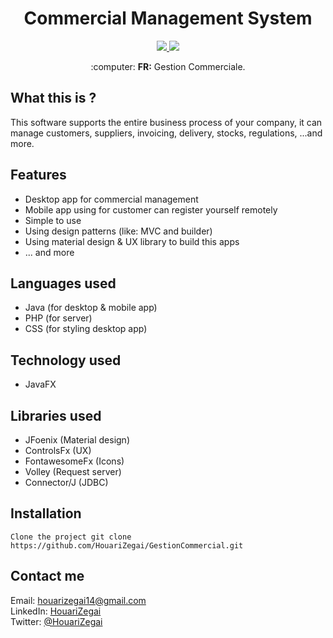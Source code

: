 <h1 align="center">Commercial Management System</h1>
<p align="center">
  <a href="https://www.java.com">
    <img src="https://img.shields.io/badge/Java-8-red.svg">
  </a>
  <a href="https://raw.githubusercontent.com/HouariZegai/SpyGen/master/LICENSE">
    <img src="https://img.shields.io/badge/License-Apache%202.0-blue.svg">
  </a>
</p>


<p align="center">
  :computer: <b>FR:</b> Gestion Commerciale.
</p>

## What this is ?
This software supports the entire business process of your company, it can manage customers, suppliers, invoicing, delivery, stocks, regulations, ...and more.

## Features
* Desktop app for commercial management
* Mobile app using for customer can register yourself remotely
* Simple to use
* Using design patterns (like: MVC and builder)
* Using material design & UX library to build this apps
* ... and more

## Languages used
* Java (for desktop & mobile app)
* PHP (for server)
* CSS (for styling desktop app)

## Technology used
* JavaFX

## Libraries used
* JFoenix (Material design)
* ControlsFx (UX)
* FontawesomeFx (Icons)
* Volley (Request server)
* Connector/J (JDBC)

## Installation

    Clone the project git clone https://github.com/HouariZegai/GestionCommercial.git


## Contact me
Email: houarizegai14@gmail.com  
LinkedIn: [HouariZegai](https://linkedin.com/in/houarizegai)  
Twitter: [@HouariZegai](https://twitter.com/houarizegai)
